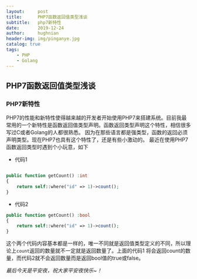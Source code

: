 ```yaml
---
layout:     post   				    
title:      PHP7函数返回值类型浅谈 
subtitle:   php7新特性
date:       2019-12-24				
author:     hughnian				
header-img: img/pinganye.jpg
catalog: true 						
tags:							
    - PHP
    - Golang
---
```


## PHP7函数返回值类型浅谈

### PHP7新特性

PHP7的性能和新特性使得越来越的开发者开始使用PHP7来搭建系统。目前我最常用的一个新特性是函数返回值类型声明。函数返回类型声明这个特性，相信很多写过C或者Golang的人都很熟悉。
因为在那些语言都是强类型，函数的返回必须声明类型。现在PHP7也具有这个特性了，还是有些小激动的。
最近在使用PHP7函数返回类型时遇到个小玩意，如下

- 代码1
```php

public function getCount() :int
{
    return self::where("id" => 1)->count();
}

```
- 代码2
```php
public function getCount() :bool
{
    return self::where("id" => 1)->count();
}
```

这个两个代码内容基本都是一样的，唯一不同就是返回值类型定义的不同，所以理论上`count`返回的数量就不一定就是返回数量了。上面的代码1
将会返回count的数量，而代码2就不会返回数量而是返回bool值的true或false。

_最后今天是平安夜，祝大家平安夜快乐~！_